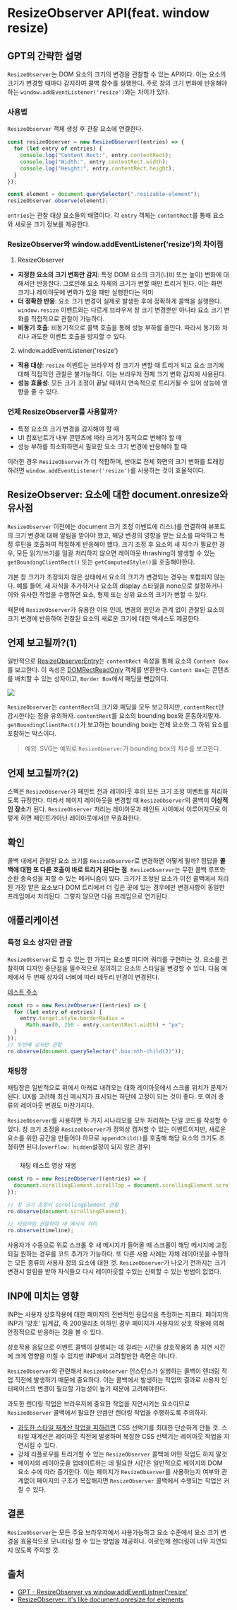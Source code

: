 # ResizeObserver API(feat. window resize)

## GPT의 간략한 설명

`ResizeObserver`는 DOM 요소의 크기의 변경을 관찰할 수 있는 API이다. 이는 요소의 크기가 변경할 때마다 감지하여 콜백 함수를 실행한다. 주로 창의 크기 변화에 반응해야하는 `window.addEventListener('resize')`와는 차이가 있다.

### 사용법

`ResizeObserver` 객체 생성 후 관찰 요소에 연결한다.

```js
const resizeObserver = new ResizeObserver((entries) => {
  for (let entry of entries) {
    console.log("Content Rect:", entry.contentRect);
    console.log("Width:", entry.contentRect.width);
    console.log("Height:", entry.contentRect.height);
  }
});

const element = document.querySelector(".resizable-element");
resizeObserver.observe(element);
```

`entries`는 관찰 대상 요소들의 배열이다. 각 `entry` 객체는 `contentRect`를 통해 요소와 새로운 크기 정보를 제공한다.

### ResizeObserver와 window.addEventListener('resize')의 차이점

1. ResizeObserver

- **지정한 요소의 크기 변화만 감지**: 특정 DOM 요소의 크기(너비 또는 높이) 변화에 대해서만 반응한다. 그로인해 요소 자체의 크기가 변할 때만 트리거 된다. 이는 화면 크기나 레이아웃에 변화가 있을 때만 실행한다는 의미
- **더 정확한 반응**: 요소 크기 변경이 실제로 발생한 후에 정확하게 콜백을 실행한다. `window.resize` 이벤트와는 다르게 브라우저 창 크기 변경뿐만 아니라 요소 크기 변화를 직접적으로 관찰이 가능하다.
- **비동기 호출**: 비동기적으로 콜백 호출을 통해 성능 부하를 줄인다. 따라서 동기화 처리나 과도한 이벤트 호출을 방지할 수 있다.

2. window.addEventListener('resize')

- **적용 대상**: `resize` 이벤트는 브라우저 창 크기가 변할 때 트리거 되고 요소 크기에 대해 직접적인 관찰은 불가능하다. 이는 브라우저 전체 크기 변화 감지에 사용된다.
- **성능 효율성**: 모든 크기 조정이 끝날 때까지 연속적으로 트리거될 수 있어 성능에 영향을 줄 수 있다.

### 언제 ResizeObserver를 사용할까?

- 특정 요소의 크기 변경을 감지해야 할 때
- UI 컴포넌트가 내부 콘텐츠에 따라 크기가 동적으로 변해야 할 때
- 성능 부하를 최소화하면서 필요한 요소 크기 변경에 반응해야 할 때

이러한 경우 `ResizeObserver`가 더 적합하며, 반대로 전체 화면의 크기 변화를 트래킹하려면 `window.addEventListener('resize')`를 사용하는 것이 효율적이다.

## ResizeObserver: 요소에 대한 document.onresize와 유사점

`ResizeObserver` 이전에는 document 크기 조정 이벤트에 리스너를 연결하여 뷰포트의 크기 변경에 대해 알림을 받아야 했고, 해당 변경의 영향을 받는 요소를 파악하고 특정 루틴을 호출하여 적절하게 반응해야 했다. 크기 조정 후 요소의 새 치수가 필요한 경우, 모든 읽기/쓰기를 일괄 처리하지 않으면 레이아웃 thrashing이 발생할 수 있는 `getBoundingClientRect()` 또는 `getComputedStyle()`을 호출해야한다.

기본 창 크기가 조정되지 않은 상태에서 요소의 크기가 변경되는 경우는 포함되지 않는다. 예를 들어, 새 자식을 추가하거나 요소의 display 스타일을 none으로 설정하거나 이와 유사한 작업을 수행하면 요소, 형제 또는 상위 요소의 크기가 변할 수 있다.

때문에 `ResizeObserver`가 유용한 이유 인데, 변경의 원인과 관계 없이 관찰된 요소의 크기 변경에 반응하여 관찰된 요소의 새로운 크기에 대한 액세스도 제공한다.

## 언제 보고될까?(1)

일반적으로 [ResizeObserverEntry](https://developer.mozilla.org/en-US/docs/Web/API/ResizeObserverEntry)는 `contentRect` 속성을 통해 요소의 `Content Box`를 보고한다. 이 속성은 [DOMRectReadOnly](https://developer.mozilla.org/en-US/docs/Web/API/DOMRectReadOnly) 객체를 반환한다. `Content Box`는 콘텐츠를 배치할 수 있는 상자이고, `Border Box`에서 패딩을 뺀값이다.

![](https://web.dev/static/articles/resize-observer/image/a-diagram-the-css-box-mo-f526084ad034e_960.png)

`ResizeObserver`는 `contentRect`의 크기와 패딩을 모두 보고하지만, `contentRect`만 감시한다는 점을 유의하자. `contentRect`를 요소의 bounding box와 혼동하지말자. `getBoundingClientRect()`가 보고하는 bounding box는 전체 요소와 그 하위 요소를 포함하는 박스이다.

> 예외: SVG는 예외로 `ResizeObserver`가 bounding box의 치수를 보고한다.

## 언제 보고될까?(2)

스펙은 `ResizeObserver`가 페인트 전과 레이아웃 후의 모든 크기 조정 이벤트를 처리하도록 규정한다. 따라서 페이지 레이아웃을 변경할 때 `ResizeObserver`의 콜백이 **이상적인 장소**가 된다. `ResizeObserver` 처리는 레이아웃과 페인트 사이에서 이루어지므로 이렇게 하면 페인트가아닌 레이아웃에서만 무효화한다.

## 확인

콜백 내에서 관찰된 요소 크기를 `ResizeObserver`로 변경하면 어떻게 될까? 정답을 **콜백에 대한 또 다른 호출이 바로 트리거 된다는 점**. `ResizeObserver`는 무한 콜백 루프와 순환 종속성을 피할 수 있는 메커니즘이 있다. 크기가 조정된 요소가 이전 콜백에서 처리된 가장 얕은 요소보다 DOM 트리에서 더 깊은 곳에 있는 경우에만 변경사항이 동일한 프레임에서 처리된다. 그렇지 않으면 다음 프레임으로 연기된다.

## 애플리케이션

### 특정 요소 상자만 관찰

`ResizeObserver`로 할 수 있는 한 가지는 요소별 미디어 쿼리를 구현하는 것. 요소를 관찰하여 디자인 중단점을 필수적으로 정의하고 요소의 스타일을 변경할 수 있다. 다음
예제에서 두 번째 상자의 너비에 따라 테두리 반경이 변경된다.

[테스트 주소](https://googlechrome.github.io/samples/resizeobserver/)

```js
const ro = new ResizeObserver((entries) => {
  for (let entry of entries) {
    entry.target.style.borderRadius =
      Math.max(0, 250 - entry.contentRect.width) + "px";
  }
});
// 두번째 상자만 관찰
ro.observe(document.querySelector(".box:nth-child(2)"));
```

### 채팅창

채팅창은 일반적으로 위에서 아래로 내려오는 대화 레이아웃에서 스크롤 위치가 문제가 된다. UX를 고려해 최신 메시지가 표시되는 하단에 고정이 되는 것이 좋다. 또 여러 종류의 레이아웃 변경도 마찬가지다.

`ResizeObserver`를 사용하면 두 가지 시나리오를 모두 처리하는 단일 코드를 작성할 수 있다. 창 크기 조정을 `ResizeObserver`가 정의상 캡처할 수 있는 이벤트이지만, 새로운 요소를 위한 공간을 만들어야 하므로 `appendChild()`를 호출해 해당 요소의 크기도 조정하면 된다.(`overflow: hidden`설정이 되지 않은 경우)

[![영상 재생](data:image/svg+xml;base64,PHN2ZyBmaWxsPSJXaW5kb3ciIGhlaWdodD0iMjQiIHZpZXdCb3g9IjAgMCAyNCAyNCIgd2lkdGg9IjI0IiB4bWxucz0iaHR0cDovL3d3dy53My5vcmcvMjAwMC9zdmciPgogICAgPHBhdGggZD0iTTggNXYxNGwxMS03eiIvPgogICAgPHBhdGggZD0iTTAgMGgyNHYyNEgweiIgZmlsbD0ibm9uZSIvPgo8L3N2Zz4K)](https://web.dev/static/articles/resize-observer/video/webfundamentals-assets/resizeobserver/chat_vp8.webm) 채팅 테스트 영상 재생

```js
const ro = new ResizeObserver((entries) => {
  document.scrollingElement.scrollTop = document.scrollingElement.scrollHeight;
});

// 창 크기 조정시 scrollingElement 관찰
ro.observe(document.scrollingElement);

// 타임라임 관찰하여 새 메시지 처리
ro.observe(timeline);
```

사용자가 수동으로 위로 스크롤 후 새 메시지가 들어올 때 스크롤이 해당 메시지에 고정되길 원하는 경우를 코드 추가가 가능하다. 또 다른 사용 사례는 자체 레이아웃을 수행하는 모든 종류의 사용자 정의 요소에 대한 것. `ResizeObserver`가 나오기 전까지는 크기 변경시 알림을 받아 자식들으 다시 레이아웃할 수있는 신뢰할 수 있는 방법이 없었다.

## INP에 미치는 영향

INP는 사용자 상호작용에 대한 페이지의 전반적인 응답석을 측정하는 지표다. 페이지의 INP가 '양호' 임계값, 즉 200밀리초 이하인 경우 페이지가 사용자의 상호 작용에 의해안정적으로 반응하는 것을 볼 수 있다.

상호작용 응답으로 이벤트 콜백이 실행되는 데 걸리는 시간을 상호작용의 총 지연 시간에 크게 영향을 미칠 수 있지만 INP에서 고려할만한 측면은 아니다.

`ResizeObserver`와 관련해서 `ResizeObserver` 인스턴스가 실행하는 콜백이 렌더링 작업 직전에 발생하기 때문에 중요하다. 이는 콜백에서 발생하는 작업의 결과로 사용자 인터페이스의 변경이 필요할 가능성이 높기 때문에 고려해야한다.

과도한 렌더링 작업은 브라우저에 중요한 작업을 지연시키는 요소이므로 `ResizeObserver` 콜백에서 필요한 만큼만 렌더링 작업을 수행하도록 주의하자.

- [과도한 스타일 재계산 작업을 피하려면](https://web.dev/articles/reduce-the-scope-and-complexity-of-style-calculations) CSS 선택기를 최대한 단순하게 만들 것. 스타일 재계산은 레이아웃 직전에 발생하며 복잡한 CSS 선택기는 레이아웃 작업을 지연시킬 수 있다.
- 강제 리플로우를 트리거할 수 있는 `ResizeObserver` 콜백에 어떤 작업도 하지 말것
- 페이지의 레이아웃을 업데이트하는 데 필요한 시간은 일반적으로 페이지의 DOM 요소 수에 따라 증가한다. 이는 페이지가 `ResizeObserver`를 사용하는지 여부와 관계없이 페이지의 구조가 복잡해지면 `ResizeObserver` 콜백에서 수행되는 작업은 커질 수 있다.

## 결론

`ResizeObserver`는 모든 주요 브라우저에서 사용가능하고 요소 수준에서 요소 크기 변경을 효율적으로 모니터링 할 수 있는 방법을 제공하나. 이로인해 렌더링이 너무 지연되지 않도록 주의할 것.

## 출처

- [GPT - ResizeObserver vs window.addEventListner('resize']()
- [ResizeObserver: it's like document.onresize for elements](https://web.dev/articles/resize-observer)
